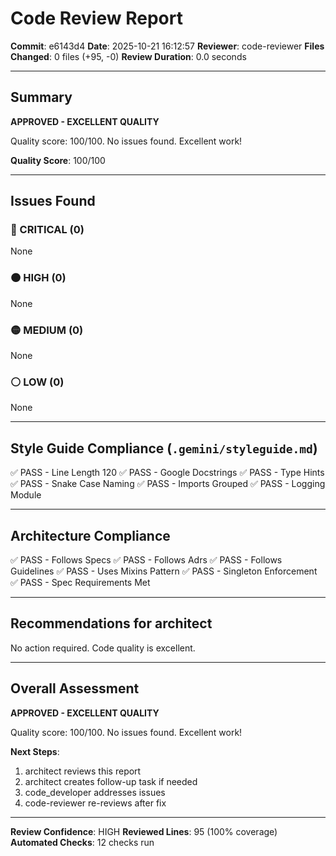 # Code Review Report

**Commit**: e6143d4
**Date**: 2025-10-21 16:12:57
**Reviewer**: code-reviewer
**Files Changed**: 0 files (+95, -0)
**Review Duration**: 0.0 seconds

---

## Summary

**APPROVED - EXCELLENT QUALITY**

Quality score: 100/100. No issues found. Excellent work!

**Quality Score**: 100/100

---

## Issues Found

### 🔴 CRITICAL (0)

None

### 🟠 HIGH (0)

None

### 🟡 MEDIUM (0)

None

### ⚪ LOW (0)

None

---

## Style Guide Compliance (`.gemini/styleguide.md`)

✅ PASS - Line Length 120
✅ PASS - Google Docstrings
✅ PASS - Type Hints
✅ PASS - Snake Case Naming
✅ PASS - Imports Grouped
✅ PASS - Logging Module

---

## Architecture Compliance

✅ PASS - Follows Specs
✅ PASS - Follows Adrs
✅ PASS - Follows Guidelines
✅ PASS - Uses Mixins Pattern
✅ PASS - Singleton Enforcement
✅ PASS - Spec Requirements Met

---

## Recommendations for architect


No action required. Code quality is excellent.

---

## Overall Assessment

**APPROVED - EXCELLENT QUALITY**

Quality score: 100/100. No issues found. Excellent work!

**Next Steps**:
1. architect reviews this report
2. architect creates follow-up task if needed
3. code_developer addresses issues
4. code-reviewer re-reviews after fix

---

**Review Confidence**: HIGH
**Reviewed Lines**: 95 (100% coverage)
**Automated Checks**: 12 checks run
